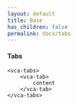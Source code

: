 ```yaml
---
layout: default
title: Base
has_children: false
permalink: docs/tabs
---
```


#### Tabs

```
<vca-tabs>
    <vca-tab>
        content
    </vca-tab>
</vca-tabs>
```
